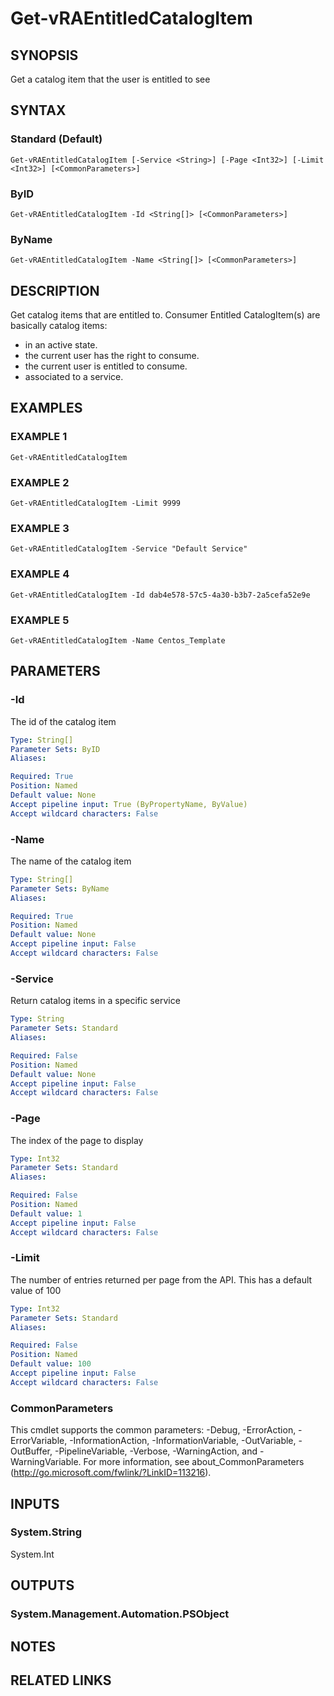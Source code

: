 # Get-vRAEntitledCatalogItem

## SYNOPSIS
Get a catalog item that the user is entitled to see

## SYNTAX

### Standard (Default)
```
Get-vRAEntitledCatalogItem [-Service <String>] [-Page <Int32>] [-Limit <Int32>] [<CommonParameters>]
```

### ByID
```
Get-vRAEntitledCatalogItem -Id <String[]> [<CommonParameters>]
```

### ByName
```
Get-vRAEntitledCatalogItem -Name <String[]> [<CommonParameters>]
```

## DESCRIPTION
Get catalog items that are entitled to.
Consumer Entitled CatalogItem(s) are basically catalog items:
- in an active state.
- the current user has the right to consume.
- the current user is entitled to consume.
- associated to a service.

## EXAMPLES

### EXAMPLE 1
```
Get-vRAEntitledCatalogItem
```

### EXAMPLE 2
```
Get-vRAEntitledCatalogItem -Limit 9999
```

### EXAMPLE 3
```
Get-vRAEntitledCatalogItem -Service "Default Service"
```

### EXAMPLE 4
```
Get-vRAEntitledCatalogItem -Id dab4e578-57c5-4a30-b3b7-2a5cefa52e9e
```

### EXAMPLE 5
```
Get-vRAEntitledCatalogItem -Name Centos_Template
```

## PARAMETERS

### -Id
The id of the catalog item

```yaml
Type: String[]
Parameter Sets: ByID
Aliases:

Required: True
Position: Named
Default value: None
Accept pipeline input: True (ByPropertyName, ByValue)
Accept wildcard characters: False
```

### -Name
The name of the catalog item

```yaml
Type: String[]
Parameter Sets: ByName
Aliases:

Required: True
Position: Named
Default value: None
Accept pipeline input: False
Accept wildcard characters: False
```

### -Service
Return catalog items in a specific service

```yaml
Type: String
Parameter Sets: Standard
Aliases:

Required: False
Position: Named
Default value: None
Accept pipeline input: False
Accept wildcard characters: False
```

### -Page
The index of the page to display

```yaml
Type: Int32
Parameter Sets: Standard
Aliases:

Required: False
Position: Named
Default value: 1
Accept pipeline input: False
Accept wildcard characters: False
```

### -Limit
The number of entries returned per page from the API.
This has a default value of 100

```yaml
Type: Int32
Parameter Sets: Standard
Aliases:

Required: False
Position: Named
Default value: 100
Accept pipeline input: False
Accept wildcard characters: False
```

### CommonParameters
This cmdlet supports the common parameters: -Debug, -ErrorAction, -ErrorVariable, -InformationAction, -InformationVariable, -OutVariable, -OutBuffer, -PipelineVariable, -Verbose, -WarningAction, and -WarningVariable.
For more information, see about_CommonParameters (http://go.microsoft.com/fwlink/?LinkID=113216).

## INPUTS

### System.String
System.Int

## OUTPUTS

### System.Management.Automation.PSObject

## NOTES

## RELATED LINKS
